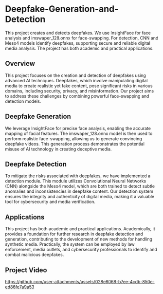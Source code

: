# Deepfake-Generation-and-Detection
This project creates and detects deepfakes. We use InsightFace for face analysis and imswaper_128.onnx for face-swapping. For detection, CNN and Meso4 models identify deepfakes, supporting secure and reliable digital media analysis. The project has both academic and practical applications.

## Overview
This project focuses on the creation and detection of deepfakes using advanced AI techniques. Deepfakes, which involve manipulating digital media to create realistic yet fake content, pose significant risks in various domains, including security, privacy, and misinformation. Our project aims to address these challenges by combining powerful face-swapping and detection models.

## Deepfake Generation
We leverage InsightFace for precise face analysis, enabling the accurate mapping of facial features. The imswaper_128.onnx model is then used to perform realistic face-swapping, allowing us to generate convincing deepfake videos. This generation process demonstrates the potential misuse of AI technology in creating deceptive media.

## Deepfake Detection
To mitigate the risks associated with deepfakes, we have implemented a detection module. This module utilizes Convolutional Neural Networks (CNN) alongside the Meso4 model, which are both trained to detect subtle anomalies and inconsistencies in deepfake content. Our detection system ensures the integrity and authenticity of digital media, making it a valuable tool for cybersecurity and media verification.

## Applications
This project has both academic and practical applications. Academically, it provides a foundation for further research in deepfake detection and generation, contributing to the development of new methods for handling synthetic media. Practically, the system can be employed by law enforcement, media outlets, and cybersecurity professionals to identify and combat malicious deepfakes.

## Project Video
https://github.com/user-attachments/assets/028e8068-b7ee-4cdb-850e-ed86fe7a9a53

